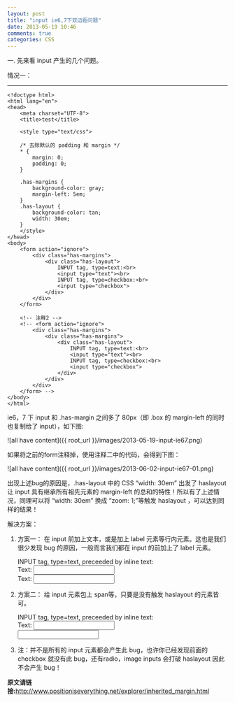 ```yaml
---
layout: post
title: "input ie6,7下双边距问题"
date: 2013-05-19 10:46
comments: true
categories: CSS 
---
```

一. 先来看 input 产生的几个问题。

情况一：

---------------
    
    <!doctype html>
    <html lang="en">
    <head>
        <meta charset="UTF-8">
        <title>test</title>         

        <style type="text/css">

        /* 去除默认的 padding 和 margin */
        * {
            margin: 0;
            padding: 0;
        }

        .has-margins {
            background-color: gray;
            margin-left: 5em;        
        }
        .has-layout {
            background-color: tan;
            width: 30em;
        }
        </style>
    </head>
    <body>
        <form action="ignore">            
            <div class="has-margins">
                <div class="has-layout">
                    INPUT tag, type=text:<br>
                    <input type="text"><br>
                    INPUT tag, type=checkbox:<br>
                    <input type="checkbox">
                </div>
            </div>
        </form>      

        <!-- 注释2 -->
        <!-- <form action="ignore">            
            <div class="has-margins">
                <div class="has-margins">
                    <div class="has-layout">
                        INPUT tag, type=text:<br>
                        <input type="text"><br>
                        INPUT tag, type=checkbox:<br>
                        <input type="checkbox">
                    </div>
                </div>
            </div>
        </form> --> 
    </body>
    </html>
ie6，7 下 input 和 .has-margin 之间多了 80px（即 .box 的 margin-left 的同时也复制给了 input），如下图:

![all have content]({{ root_url }}/images/2013-05-19-input-ie67.png)
<!-- more -->
如果将之前的form注释掉，使用注释二中的代码，会得到下图：

![all have content]({{ root_url }}/images/2013-06-02-input-ie67-01.png)

出现上述bug的原因是，.has-layout 中的 CSS “width: 30em” 出发了 haslayout 让 input 具有继承所有祖先元素的 margin-left 的总和的特性！所以有了上述情况，同理可以将 “width: 30em” 换成 “zoom: 1;”等触发 haslayout ，可以达到同样的结果！

解决方案：

1.  方案一：
    在 input 前加上文本，或是加上 label 元素等行内元素。这也是我们很少发现 bug 的原因，一般而言我们都在 input 的前加上了 label 元素。
    <form action="ignore">
        <div class="has-margins">
          <div class="has-layout">
            INPUT tag, type=text, preceeded by inline text:<br>
            Text: <input type="text"><br>
            <label for="">Text:</label> <input type="text"><br>
          </div>
        </div>
    </form>



2.  方案二：
    给 input 元素包上 span等，只要是没有触发 haslayout 的元素皆可。
    <form action="ignore">
        <div class="has-margins">
          <div class="has-layout">
            INPUT tag, type=text, preceeded by inline text:<br>
            Text: <input type="text"><br>
            <span><input type="text"></span><br>
          </div>
        </div>
    </form>


3.  注：并不是所有的 input 元素都会产生此 bug，也许你已经发现前面的 checkbox 就没有此 bug，还有radio，image inputs 会打破 haslayout 因此不会产生 bug！



__原文请链接:__<http://www.positioniseverything.net/explorer/inherited_margin.html>